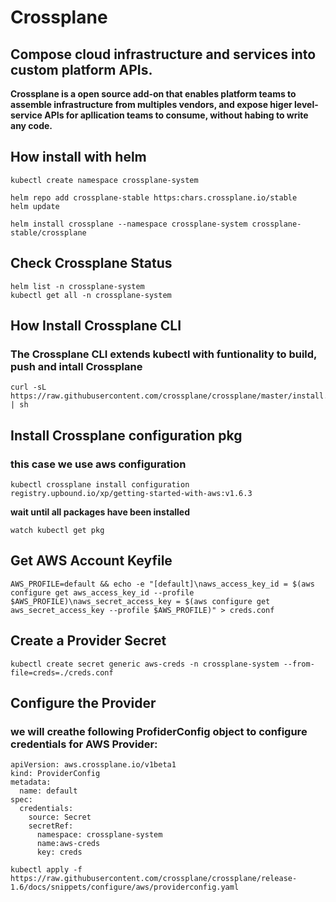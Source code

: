 # Crossplane

## Compose cloud infrastructure and services into custom platform APIs.


**Crossplane is a open source add-on that enables platform teams to assemble infrastructure from multiples vendors, and expose higer level-service APIs for apllication teams to consume, without habing to write any code.**


## How install with helm

```
kubectl create namespace crossplane-system

helm repo add crossplane-stable https:chars.crossplane.io/stable
helm update

helm install crossplane --namespace crossplane-system crossplane-stable/crossplane
```
## Check Crossplane Status
```
helm list -n crossplane-system
kubectl get all -n crossplane-system
```

## How Install Crossplane CLI
### The Crossplane CLI extends kubectl with funtionality to build, push and intall Crossplane

```
curl -sL https://raw.githubusercontent.com/crossplane/crossplane/master/install.sh | sh
```
## Install Crossplane configuration pkg
### this case we use aws configuration
```
kubectl crossplane install configuration registry.upbound.io/xp/getting-started-with-aws:v1.6.3
``` 
**wait until all packages have been installed**
```
watch kubectl get pkg
```

## Get AWS Account Keyfile
```
AWS_PROFILE=default && echo -e "[default]\naws_access_key_id = $(aws configure get aws_access_key_id --profile $AWS_PROFILE)\naws_secret_access_key = $(aws configure get aws_secret_access_key --profile $AWS_PROFILE)" > creds.conf

```

## Create a Provider Secret
```
kubectl create secret generic aws-creds -n crossplane-system --from-file=creds=./creds.conf
```

## Configure the Provider
### we will creathe following ProfiderConfig object to configure credentials for AWS Provider:
```
apiVersion: aws.crossplane.io/v1beta1
kind: ProviderConfig
metadata:
  name: default
spec:
  credentials: 
    source: Secret
    secretRef:
      namespace: crossplane-system
      name:aws-creds
      key: creds
```
```
kubectl apply -f https://raw.githubusercontent.com/crossplane/crossplane/release-1.6/docs/snippets/configure/aws/providerconfig.yaml
```
